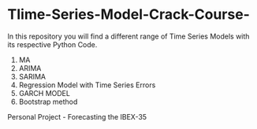 # TIime-Series-Model-Crack-Course-
In this repository you will find a different range of Time Series Models with its respective Python Code. 

1) MA 
2) ARIMA
3) SARIMA 
4) Regression Model with Time Series Errors 
5) GARCH MODEL 
6) Bootstrap method

Personal Project - Forecasting the IBEX-35 
